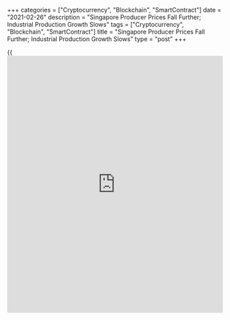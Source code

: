 +++
categories = ["Cryptocurrency", "Blockchain", "SmartContract"]
date = "2021-02-26"
description = "Singapore Producer Prices Fall Further; Industrial Production Growth Slows"
tags = ["Cryptocurrency", "Blockchain", "SmartContract"]
title = "Singapore Producer Prices Fall Further; Industrial Production Growth Slows"
type = "post"
+++

{{<iframe id="large-banner" src="https://www.bounty.group/#slide=21.0" width="100%" height="600" scrolling="no" style="border: 0px solid rgb(216, 221, 230); border-radius: 3px;">}}

Singapore's producer prices declined at a softer pace and industrial
production growth eased in January, data showed on Friday.

The manufactured producer prices declined 5.1 percent annually in
January, following a 7.7 percent fall in December, Department of
Statistics revealed.

The oil index declined 14.4 percent annually in January and the non-oil
indices fell 3.8 percent.

On a monthly basis, producer prices rose 1.8 percent in January, after a
1.0 percent increase in the preceding month.

Another report from the statistical office showed that the import prices
fell 2.2 percent annually in January, following a 3.3 percent decrease
in the previous month.

On a month-on-month basis, import prices increased 1.6 percent in
January, after a 1.8 percent growth in the prior month.

Data showed that export prices declined 6.0 percent yearly in December
and rose 0.8 percent from a month ago.

Separate data from the Economic Development Board showed that the
industrial output rose 8.6 percent year-on-year in January, after a 16.2
percent growth in December. Production was forecast to increase 5.7
percent.

Excluding biomedical manufacturing, industrial production grew 12.1
percent yearly in January, after a 20.4 percent increase in the
preceding month.

On a monthly basis, industrial production rose 4.6 percent in January,
following a 1.4 percent gain in the previous month. Economists had
expected a 5.5 percent growth.

Production of electronics grew 19.8 percent yearly in January and those
of precision engineering gained 15.3 percent. Production of chemical and
general manufacturing increased by 9.0 percent and 3.3 percent,
respectively.

Meanwhile, production of biomedical manufacturing declined 8.6 percent
and those of transport engineering dropped 19.0 percent.

For comments and feedback [contact](https://www.playgroundfx.com/contact/): editorial@rtt[news](https://www.letsplayfx.com/blog/forex-news-website/).com

[Economic News][1]

 **What parts of the world are seeing the best (and worst) economic
performances lately? Click[here][2] to check out our [Econ Scorecard][2]
and find out! See up-to-the-moment [ranking](https://www.playgroundfx.com/blog/crypto-exchange-ranking/)s for the best and worst
performers in [GDP][3], [unemployment rate][4], [inflation][5] and much
more.**

   1. www.rtt[news](https://www.letsplayfx.com/blog/forex-news-website/).com/Content/EconomicNews.aspx
   2. www.rtt[news](https://www.letsplayfx.com/blog/forex-news-website/).com/economic-scorecard/world-rank/unemployment-rate/highest-performance.aspx
   3. www.rtt[news](https://www.letsplayfx.com/blog/forex-news-website/).com/economic-scorecard/world-rank/GDP/highest-performance.aspx
   4. www.rtt[news](https://www.letsplayfx.com/blog/forex-news-website/).com/economic-scorecard/world-rank/unemployment-rate/lowest-performance.aspx
   5. www.rtt[news](https://www.letsplayfx.com/blog/forex-news-website/).com/economic-scorecard/world-rank/CPI/highest-performance.aspx